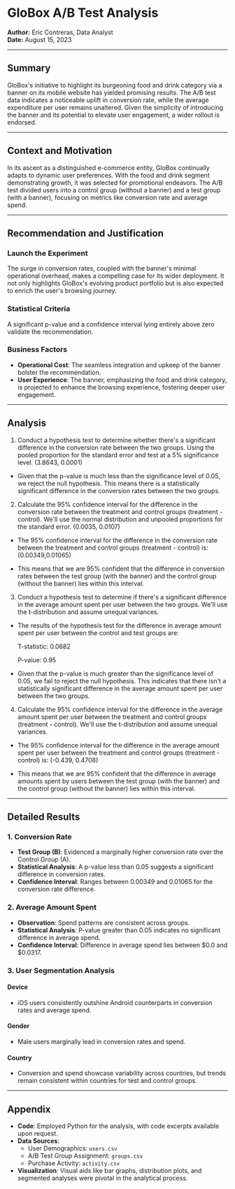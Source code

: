 # GloBox A/B Test Analysis

**Author:** Eric Contreras, Data Analyst  
**Date:** August 15, 2023

---

## Summary

GloBox's initiative to highlight its burgeoning food and drink category via a banner on its mobile website has yielded promising results. The A/B test data indicates a noticeable uplift in conversion rate, while the average expenditure per user remains unaltered. Given the simplicity of introducing the banner and its potential to elevate user engagement, a wider rollout is endorsed.

---

## Context and Motivation

In its ascent as a distinguished e-commerce entity, GloBox continually adapts to dynamic user preferences. With the food and drink segment demonstrating growth, it was selected for promotional endeavors. The A/B test divided users into a control group (without a banner) and a test group (with a banner), focusing on metrics like conversion rate and average spend.


---

## Recommendation and Justification

### Launch the Experiment

The surge in conversion rates, coupled with the banner's minimal operational overhead, makes a compelling case for its wider deployment. It not only highlights GloBox's evolving product portfolio but is also expected to enrich the user's browsing journey.

### Statistical Criteria

A significant p-value and a confidence interval lying entirely above zero validate the recommendation.

### Business Factors

- **Operational Cost**: The seamless integration and upkeep of the banner bolster the recommendation.
- **User Experience**: The banner, emphasizing the food and drink category, is projected to enhance the browsing experience, fostering deeper user engagement.

---

## Analysis

 1. Conduct a hypothesis test to determine whether there's a significant difference in the conversion rate between the two groups. Using the pooled proportion for the standard error and test at a 5% significance level. 
(3.8643, 0.0001)

- Given that the p-value is much less than the significance level of 0.05, we reject the null hypothesis. This means there is a statistically significant difference in the conversion rates between the two groups.

2. Calculate the 95% confidence interval for the difference in the conversion rate between the treatment and control groups (treatment - control). We'll use the normal distribution and unpooled proportions for the standard error. (0.0035, 0.0107)

- The 95% confidence interval for the difference in the conversion rate between the treatment and control groups (treatment - control) is: (0.00349,0.01065)

- This means that we are 95% confident that the difference in conversion rates between the test group (with the banner) and the control group (without the banner) lies within this interval.

3. Conduct a hypothesis test to determine if there's a significant difference in the average amount spent per user between the two groups. We'll use the t-distribution and assume unequal variances.

- The results of the hypothesis test for the difference in average amount spent per user between the control and test groups are:

    T-statistic: 0.0682

  P-value: 0.95

- Given that the p-value is much greater than the significance level of 0.05, we fail to reject the null hypothesis. This indicates that there isn't a statistically significant difference in the average amount spent per user between the two groups.

4. Calculate the 95% confidence interval for the difference in the average amount spent per user between the treatment and control groups (treatment - control). We'll use the t-distribution and assume unequal variances.

- The 95% confidence interval for the difference in the average amount spent per user between the treatment and control groups (treatment - control) is: (-0.439, 0.4708)

- This means that we are 95% confident that the difference in average amounts spent by users between the test group (with the banner) and the control group (without the banner) lies within this interval.


---

## Detailed Results

### 1. Conversion Rate

- **Test Group (B)**: Evidenced a marginally higher conversion rate over the Control Group (A).
- **Statistical Analysis**: A p-value less than 0.05 suggests a significant difference in conversion rates.
- **Confidence Interval**: Ranges between 0.00349 and 0.01065 for the conversion rate difference.

### 2. Average Amount Spent

- **Observation**: Spend patterns are consistent across groups.
- **Statistical Analysis**: P-value greater than 0.05 indicates no significant difference in average spend.
- **Confidence Interval**: Difference in average spend lies between $0.0 and $0.0317.


### 3. User Segmentation Analysis

#### Device

- iOS users consistently outshine Android counterparts in conversion rates and average spend.


#### Gender

- Male users marginally lead in conversion rates and spend.


#### Country

- Conversion and spend showcase variability across countries, but trends remain consistent within countries for test and control groups.


---

## Appendix

- **Code**: Employed Python for the analysis, with code excerpts available upon request.
- **Data Sources**:  
    - User Demographics: `users.csv`
    - A/B Test Group Assignment: `groups.csv`
    - Purchase Activity: `activity.csv`
- **Visualization**: Visual aids like bar graphs, distribution plots, and segmented analyses were pivotal in the analytical process.
 


